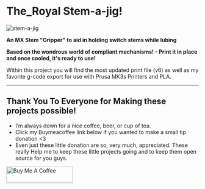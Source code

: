 # The_Royal Stem-a-jig!

![stem-a-jig](https://cdn.discordapp.com/attachments/709765245626744852/712802623379472434/image0.jpg)

 **An MX Stem "Gripper" to aid in holding switch stems while lubing**
 
 **Based on the wondrous world of compliant mechanisms! - Print it in place and once cooled, it's ready to use!**

Within this project you will find the most updated print file (v6) as well as my favorite g-code export for use with Prusa MK3s Printers and PLA.

 ___

 ## Thank You To Everyone for Making these projects possible!

- I’m always down for a nice coffee, beer, or cup of tea. 
- Click my Buymeacoffee link below if you wanted to make a small tip donation <3
- Even just these little donation are so, very much, appreciated.  These really Help me to keep these little projects going and to keep them open source for you guys. 

<a href="https://www.buymeacoffee.com/xQnlh8tRs" target="_blank"><img src="https://www.buymeacoffee.com/assets/img/custom_images/orange_img.png" alt="Buy Me A Coffee" style="height: 41px !important;width: 174px !important;box-shadow: 0px 3px 2px 0px rgba(190, 190, 190, 0.5) !important;-webkit-box-shadow: 0px 3px 2px 0px rgba(190, 190, 190, 0.5) !important;" ></a>


